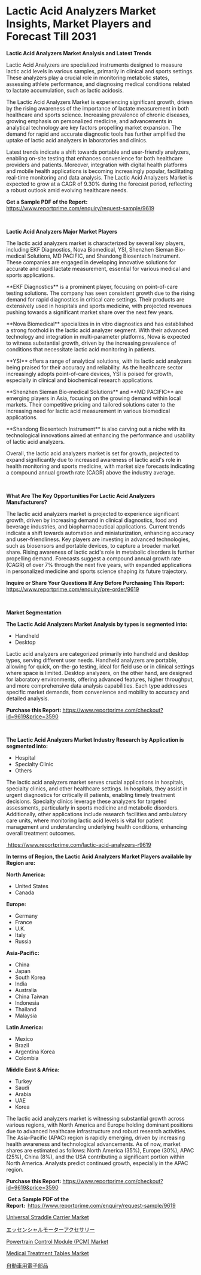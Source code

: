 <p><h1>Lactic Acid Analyzers Market Insights, Market Players and Forecast Till 2031</h1></p><p><strong>Lactic Acid Analyzers Market Analysis and Latest Trends</strong></p>
<p><p>Lactic Acid Analyzers are specialized instruments designed to measure lactic acid levels in various samples, primarily in clinical and sports settings. These analyzers play a crucial role in monitoring metabolic states, assessing athlete performance, and diagnosing medical conditions related to lactate accumulation, such as lactic acidosis. </p><p>The Lactic Acid Analyzers Market is experiencing significant growth, driven by the rising awareness of the importance of lactate measurement in both healthcare and sports science. Increasing prevalence of chronic diseases, growing emphasis on personalized medicine, and advancements in analytical technology are key factors propelling market expansion. The demand for rapid and accurate diagnostic tools has further amplified the uptake of lactic acid analyzers in laboratories and clinics.</p><p>Latest trends indicate a shift towards portable and user-friendly analyzers, enabling on-site testing that enhances convenience for both healthcare providers and patients. Moreover, integration with digital health platforms and mobile health applications is becoming increasingly popular, facilitating real-time monitoring and data analysis. The Lactic Acid Analyzers Market is expected to grow at a CAGR of 9.30% during the forecast period, reflecting a robust outlook amid evolving healthcare needs.</p></p>
<p><strong>Get a Sample PDF of the Report:&nbsp;</strong> <a href="https://www.reportprime.com/enquiry/request-sample/9619">https://www.reportprime.com/enquiry/request-sample/9619</a></p>
<p>&nbsp;</p>
<p><strong>Lactic Acid Analyzers Major Market Players</strong></p>
<p><p>The lactic acid analyzers market is characterized by several key players, including EKF Diagnostics, Nova Biomedical, YSI, Shenzhen Sieman Bio-medical Solutions, MD PACIFIC, and Shandong Biosentech Instrument. These companies are engaged in developing innovative solutions for accurate and rapid lactate measurement, essential for various medical and sports applications.</p><p>**EKF Diagnostics** is a prominent player, focusing on point-of-care testing solutions. The company has seen consistent growth due to the rising demand for rapid diagnostics in critical care settings. Their products are extensively used in hospitals and sports medicine, with projected revenues pushing towards a significant market share over the next few years.</p><p>**Nova Biomedical** specializes in in vitro diagnostics and has established a strong foothold in the lactic acid analyzer segment. With their advanced technology and integration in multi-parameter platforms, Nova is expected to witness substantial growth, driven by the increasing prevalence of conditions that necessitate lactic acid monitoring in patients.</p><p>**YSI** offers a range of analytical solutions, with its lactic acid analyzers being praised for their accuracy and reliability. As the healthcare sector increasingly adopts point-of-care devices, YSI is poised for growth, especially in clinical and biochemical research applications.</p><p>**Shenzhen Sieman Bio-medical Solutions** and **MD PACIFIC** are emerging players in Asia, focusing on the growing demand within local markets. Their competitive pricing and tailored solutions cater to the increasing need for lactic acid measurement in various biomedical applications.</p><p>**Shandong Biosentech Instrument** is also carving out a niche with its technological innovations aimed at enhancing the performance and usability of lactic acid analyzers.</p><p>Overall, the lactic acid analyzers market is set for growth, projected to expand significantly due to increased awareness of lactic acid's role in health monitoring and sports medicine, with market size forecasts indicating a compound annual growth rate (CAGR) above the industry average.</p></p>
<p>&nbsp;</p>
<p><strong>What Are The Key Opportunities For Lactic Acid Analyzers Manufacturers?</strong></p>
<p><p>The lactic acid analyzers market is projected to experience significant growth, driven by increasing demand in clinical diagnostics, food and beverage industries, and biopharmaceutical applications. Current trends indicate a shift towards automation and miniaturization, enhancing accuracy and user-friendliness. Key players are investing in advanced technologies, such as biosensors and portable devices, to capture a broader market share. Rising awareness of lactic acid's role in metabolic disorders is further propelling demand. Forecasts suggest a compound annual growth rate (CAGR) of over 7% through the next five years, with expanded applications in personalized medicine and sports science shaping its future trajectory.</p></p>
<p><strong>Inquire or Share Your Questions If Any Before Purchasing This Report:</strong> <a href="https://www.reportprime.com/enquiry/pre-order/9619">https://www.reportprime.com/enquiry/pre-order/9619</a></p>
<p>&nbsp;</p>
<p><strong>Market Segmentation</strong></p>
<p><strong>The Lactic Acid Analyzers Market Analysis by types is segmented into:</strong></p>
<p><ul><li>Handheld</li><li>Desktop</li></ul></p>
<p><p>Lactic acid analyzers are categorized primarily into handheld and desktop types, serving different user needs. Handheld analyzers are portable, allowing for quick, on-the-go testing, ideal for field use or in clinical settings where space is limited. Desktop analyzers, on the other hand, are designed for laboratory environments, offering advanced features, higher throughput, and more comprehensive data analysis capabilities. Each type addresses specific market demands, from convenience and mobility to accuracy and detailed analysis.</p></p>
<p><strong>Purchase this Report:&nbsp;</strong><a href="https://www.reportprime.com/checkout?id=9619&price=3590">https://www.reportprime.com/checkout?id=9619&price=3590</a></p>
<p>&nbsp;</p>
<p><strong>The Lactic Acid Analyzers Market Industry Research by Application is segmented into:</strong></p>
<p><ul><li>Hospital</li><li>Specialty Clinic</li><li>Others</li></ul></p>
<p><p>The lactic acid analyzers market serves crucial applications in hospitals, specialty clinics, and other healthcare settings. In hospitals, they assist in urgent diagnostics for critically ill patients, enabling timely treatment decisions. Specialty clinics leverage these analyzers for targeted assessments, particularly in sports medicine and metabolic disorders. Additionally, other applications include research facilities and ambulatory care units, where monitoring lactic acid levels is vital for patient management and understanding underlying health conditions, enhancing overall treatment outcomes.</p></p>
<p><a href="https://www.reportprime.com/lactic-acid-analyzers-r9619">&nbsp;https://www.reportprime.com/lactic-acid-analyzers-r9619</a></p>
<p><strong>In terms of Region, the Lactic Acid Analyzers Market Players available by Region are:</strong></p>
<p>
    <p> <strong> North America: </strong>
        <ul>
            <li>United States</li>
            <li>Canada</li>
        </ul>
        </p> 
    <p> <strong> Europe: </strong>
        <ul>
            <li>Germany</li>
            <li>France</li>
            <li>U.K.</li>
            <li>Italy</li>
            <li>Russia</li>
        </ul>
        </p> 
    <p> <strong> Asia-Pacific: </strong>
        <ul>
            <li>China</li>
            <li>Japan</li>
            <li>South Korea</li>
            <li>India</li>
            <li>Australia</li>
            <li>China Taiwan</li>
            <li>Indonesia</li>
            <li>Thailand</li>
            <li>Malaysia</li>
        </ul>
        </p> 
    <p> <strong> Latin America: </strong>
        <ul>
            <li>Mexico</li>
            <li>Brazil</li>
            <li>Argentina Korea</li>
            <li>Colombia</li>
        </ul>
        </p> 
    <p> <strong> Middle East & Africa: </strong>
        <ul>
            <li>Turkey</li>
            <li>Saudi</li>
            <li>Arabia</li>
            <li>UAE</li>
            <li>Korea</li>
        </ul>
    </p>
    </p>
<p><p>The lactic acid analyzers market is witnessing substantial growth across various regions, with North America and Europe holding dominant positions due to advanced healthcare infrastructure and robust research activities. The Asia-Pacific (APAC) region is rapidly emerging, driven by increasing health awareness and technological advancements. As of now, market shares are estimated as follows: North America (35%), Europe (30%), APAC (25%), China (8%), and the USA contributing a significant portion within North America. Analysts predict continued growth, especially in the APAC region.</p></p>
<p><strong>Purchase this Report: </strong><a href="https://www.reportprime.com/checkout?id=9619&price=3590">https://www.reportprime.com/checkout?id=9619&price=3590</a></p>
<p>&nbsp;<strong>Get a Sample PDF of the Report:&nbsp;&nbsp;</strong><a href="https://www.reportprime.com/enquiry/request-sample/9619">https://www.reportprime.com/enquiry/request-sample/9619</a></p>
<p><strong></strong></p>
<p><p><a href="https://medium.com/@bulahhamill88/the-universal-straddle-carrier-market-insights-report-offers-an-in-depth-and-thorough-analysis-of-57a18aae69b0">Universal Straddle Carrier Market</a></p><p><a href="https://medium.com/@oswaldheman9gu/essential-motoring-accessories-market-%E3%81%AF-%E3%82%B3%E3%82%B9%E3%83%88%E7%AE%A1%E7%90%86%E3%81%A8%E5%8A%B9%E7%8E%87%E5%90%91%E4%B8%8A%E3%82%92%E5%84%AA%E5%85%88%E3%81%97%E3%81%BE%E3%81%99-%E3%81%95%E3%82%89%E3%81%AB-%E5%A0%B1%E5%91%8A%E6%9B%B8%E3%81%AF%E5%B8%82%E5%A0%B4%E3%81%AE%E9%9C%80%E8%A6%81%E9%9D%A2%E3%81%A8%E4%BE%9B%E7%B5%A6%E9%9D%A2%E3%81%AE%E4%B8%A1%E6%96%B9%E3%82%92%E3%82%AB%E3%83%90%E3%83%BC%E3%81%97%E3%81%A6%E3%81%84%E3%81%BE%E3%81%99-ced883ee774f">エッセンシャルモーターアクセサリー</a></p><p><a href="https://issuu.com/reportprime-2/docs/powertrain-control-module-pcm-marke_e0d9fca8c3c16b">Powertrain Control Module (PCM) Market</a></p><p><a href="https://www.linkedin.com/pulse/medical-treatment-tables-market-size-growth-industry-analysis-wizrf?trackingId=Ew5Jkg9yQfWthoQATK0jRQ%3D%3D">Medical Treatment Tables Market</a></p><p><a href="https://medium.com/@oswaldheman9gu/automobile-electronic-components-market-%E3%81%AF-%E3%82%B3%E3%82%B9%E3%83%88%E7%AE%A1%E7%90%86%E3%81%A8%E5%8A%B9%E7%8E%87%E5%90%91%E4%B8%8A%E3%82%92%E5%84%AA%E5%85%88%E3%81%97%E3%81%BE%E3%81%99-%E3%81%95%E3%82%89%E3%81%AB-%E5%A0%B1%E5%91%8A%E6%9B%B8%E3%81%AF%E5%B8%82%E5%A0%B4%E3%81%AE%E9%9C%80%E8%A6%81%E9%9D%A2%E3%81%A8%E4%BE%9B%E7%B5%A6%E9%9D%A2%E3%81%AE%E4%B8%A1%E6%96%B9%E3%82%92%E3%82%AB%E3%83%90%E3%83%BC%E3%81%97%E3%81%A6%E3%81%84%E3%81%BE%E3%81%99-0bc9991abfd2">自動車用電子部品</a></p></p>